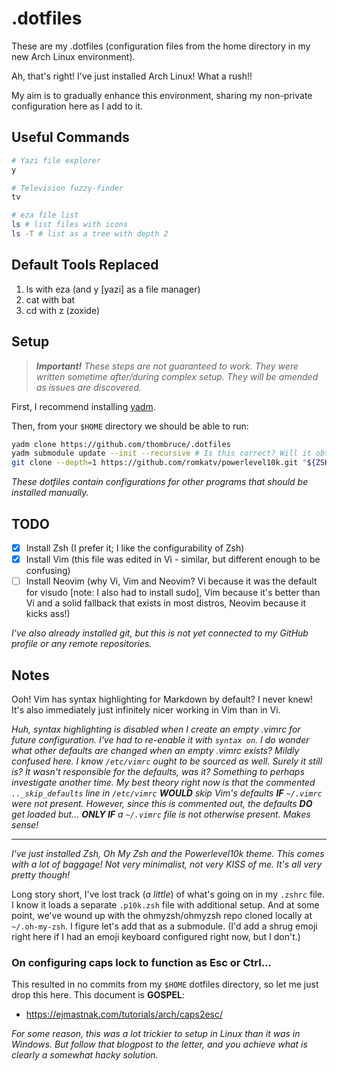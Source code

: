 # .dotfiles

These are my .dotfiles (configuration files from the home directory in my new Arch Linux environment).

Ah, that's right! I've just installed Arch Linux! What a rush!!

My aim is to gradually enhance this environment, sharing my non-private configuration here as I add to it.

## Useful Commands

```sh
# Yazi file explorer
y

# Television fuzzy-finder
tv

# eza file list
ls # list files with icons
ls -T # list as a tree with depth 2
```

## Default Tools Replaced

1. ls with eza (and y [yazi] as a file manager)
2. cat with bat
3. cd with z (zoxide)

## Setup

> _**Important!** These steps are not guaranteed to work._
> _They were written sometime after/during complex setup._
> _They will be amended as issues are discovered._

First, I recommend installing [yadm](https://yadm.io/).

Then, from your `$HOME` directory we should be able to run:

```sh
yadm clone https://github.com/thombruce/.dotfiles
yadm submodule update --init --recursive # Is this correct? Will it obtain correct branches/commits?
git clone --depth=1 https://github.com/romkatv/powerlevel10k.git "${ZSH_CUSTOM:-$HOME/.oh-my-zsh/custom}/themes/powerlevel10k"
```

_These dotfiles contain configurations for other programs that should be installed manually._

## TODO

- [x] Install Zsh (I prefer it; I like the configurability of Zsh)
- [x] Install Vim (this file was edited in Vi - similar, but different enough to be confusing)
- [ ] Install Neovim (why Vi, Vim and Neovim? Vi because it was the default for visudo [note: I also had to install sudo], Vim because it's better than Vi and a solid fallback that exists in most distros, Neovim because it kicks ass!)

_I've also already installed git, but this is not yet connected to my GitHub profile or any remote repositories._

## Notes

Ooh! Vim has syntax highlighting for Markdown by default? I never knew! It's also immediately just infinitely nicer working in Vim than in Vi.

_Huh, syntax highlighting is disabled when I create an empty .vimrc for future configuration. I've had to re-enable it with `syntax on`. I do wonder what other defaults are changed when an empty .vimrc exists?_
_Mildly confused here. I know `/etc/vimrc` ought to be sourced as well. Surely it still is? It wasn't responsible for the defaults, was it? Something to perhaps investigate another time._
_My best theory right now is that the commented `.._skip_defaults` line in `/etc/vimrc` **WOULD** skip Vim's defaults **IF** `~/.vimrc` were not present. However, since this is commented out, the defaults **DO** get loaded but... **ONLY IF** a `~/.vimrc` file is not otherwise present. Makes sense!_

---

_I've just installed Zsh, Oh My Zsh and the Powerlevel10k theme._
_This comes with a lot of baggage! Not very minimalist, not very KISS of me._
_It's all very pretty though!_

Long story short, I've lost track (_a little_) of what's going on in
my `.zshrc` file.
I know it loads a separate `.p10k.zsh` file with additional setup.
And at some point, we've wound up with the ohmyzsh/ohmyzsh repo cloned
locally at `~/.oh-my-zsh`. I figure let's add that as a submodule.
(I'd add a shrug emoji right here if I had an emoji keyboard configured right now, but I don't.)

### On configuring caps lock to function as Esc or Ctrl...

This resulted in no commits from my `$HOME` dotfiles directory, so let
me just drop this here. This document is **GOSPEL**:

- https://ejmastnak.com/tutorials/arch/caps2esc/

_For some reason, this was a lot trickier to setup in Linux than it was_
_in Windows. But follow that blogpost to the letter, and you achieve_
_what is clearly a somewhat hacky solution._
